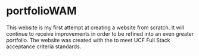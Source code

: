 # portfolioWAM

This website is my first attempt at creating a website from scratch. It will continue to receive improvements in order to be refined into an even greater portfolio. The website was created with the to meet UCF Full Stack acceptance criteria standards.
